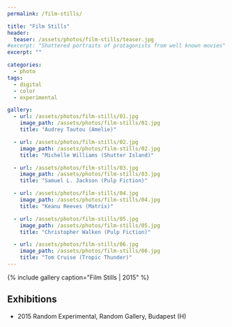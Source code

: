 ```yaml
---
permalink: /film-stills/

title: "Film Stills"
header:
  teaser: /assets/photos/film-stills/teaser.jpg
#excerpt: "Shattered portraits of protagonists from well known movies"
excerpt: ""

categories:
  - photo
tags:
  - digital
  - color
  - experimental

gallery:
  - url: /assets/photos/film-stills/01.jpg
    image_path: /assets/photos/film-stills/01.jpg
    title: "Audrey Tautou (Amelie)"

  - url: /assets/photos/film-stills/02.jpg
    image_path: /assets/photos/film-stills/02.jpg
    title: "Michelle Williams (Shutter Island)"

  - url: /assets/photos/film-stills/03.jpg
    image_path: /assets/photos/film-stills/03.jpg
    title: "Samuel L. Jackson (Pulp Fiction)"

  - url: /assets/photos/film-stills/04.jpg
    image_path: /assets/photos/film-stills/04.jpg
    title: "Keanu Reeves (Matrix)"

  - url: /assets/photos/film-stills/05.jpg
    image_path: /assets/photos/film-stills/05.jpg
    title: "Christopher Walken (Pulp Fiction)"

  - url: /assets/photos/film-stills/06.jpg
    image_path: /assets/photos/film-stills/06.jpg
    title: "Tom Cruise (Tropic Thunder)"
---
```


{% include gallery caption="Film Stills \| 2015" %}

## Exhibitions

- 2015  Random Experimental, Random Gallery, Budapest (H)
